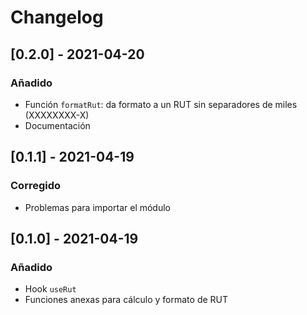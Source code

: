 # Changelog

## [0.2.0] - 2021-04-20

### Añadido

- Función `formatRut`: da formato a un RUT sin separadores de miles (XXXXXXXX-X)
- Documentación

## [0.1.1] - 2021-04-19

### Corregido

- Problemas para importar el módulo

## [0.1.0] - 2021-04-19

### Añadido

- Hook `useRut`
- Funciones anexas para cálculo y formato de RUT
